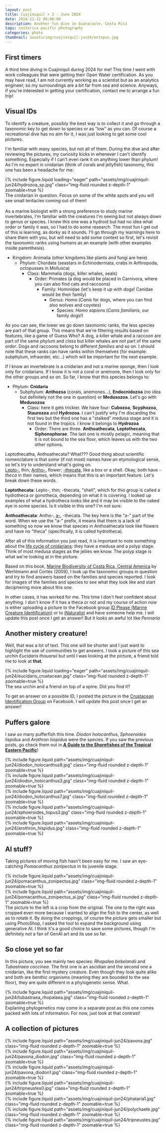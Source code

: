 ```yaml
---
layout: post
title: Cuajiniquil × 3 - June 2024
date: 2024-11-12 00:00:00
description: Another fun dive in Guanacaste, Costa Rica 
tags: costarica pacific photography
categories: photo
thumbnail: assets/img/cuajiniquil-jun24/octopus.jpg
---
```


## First timers
A third time diving in Cuajiniquil during 2024 for me! This time I went with work colleagues that were getting their Open Water certification. As you may have read, I am not currently working as a scientist but as an analytics engineer, so my surroundings are a bit far from sea and science. Anyways, if you're interested in getting your certification, contact me to arrange a fun trip!


## Visual IDs
To identify a creature, possibly the best way is to collect it and go through a taxonomic key to get down to species or as "low" as you can. Of course a recreational dive has no aim for it, I was just looking to get some cool pictures.

I'm familiar with many species, but not all of them. During the dive and after reviewing the pictures, my curiosity kicks in whenever I can't identify something. Especially if I can't even rank it on anything lower than phylum! As I'm no expert in cnidarian (think of corals and jellyfish) taxonomy, this one has been a headache for me:

<div class="row mt-3">
    <div class="col-lg mt-3 mt-md-0">
        {% include figure.liquid loading="eager" path="assets/img/cuajiniquil-jun24/hydrozoa_sp.jpg" class="img-fluid rounded z-depth-1" zoomable=true %}
    </div>
</div>
<div class ="caption">
  The cnidarian in question. Focus on some of the white spots and you will see small tentacles coming out of them! 
</div>
<br>
As a marine biologist with a strong preference to study marine invertebrates, I'm familiar with the creatures I'm seeing but not always down to genus or species. I knew this one was a hydroid but had no idea what order or family it was, so I had to do some research. The most fun I get out of this is learning, as dorky as it sounds. I'll go through my learnings here to share them with you, but will need to add some context so first, let's revisit the taxonomic ranks using humans as an example (with other examples inside parenthesis).

* Kingdom: Animalia (other kingdoms like plants and fungi are here)
    * Phylum: Chordata (seastars in Echinodermata, crabs in Arthropoda, octopusses in Mollusca)
      * Class: Mammalia (dogs, killer whales, seals)
         * Order: Primates (a dog would be placed in Carnivora, where you can also find cats and raccoons)
            * Family: Hominidae (let's keep it up with dogs! Canidae would be their family)
                * Genus: *Homo* (*Canis* for dogs, where you can find also wolves and coyotes)
                    * Species: *Homo sapiens* (*Canis familiaris*, our family dogs!)

As you can see, the lower we go down taxonomic ranks, the less species are part of that group. This means that we're filtering results based on features, like a game of Guess Who? A dog, a killer whale and a raccoon are part of the same *phylum* and *class* but killer whales are not part of the same *order*. Dogs and raccoons belong to different *families* and so on. 
I should note that these ranks can have ranks within themselves (for example: subphylum, infraorder, etc...) which will be important for the next example.

If I know an invertebrate is a cnidarian and not a marine sponge, then I look only for cnidarians. If I know it is not a coral or anemone, then I look only for the other groups and so on. So far, I know that this species belongs to:
* Phylum: **Cnidaria**
    * Subphylum: **Anthozoa** (corals, anemones...), **Endocnidozoa** (no idea but definitely not the one in question) or **Medusozoa**. Let's go with **Medusozoa**
      * Class: here it gets trickier. We have four: **Cubozoa**, **Scyphozoa**, **Staurozoa** and **Hydrozoa**. I can't justify why I'm discarding the first two but the third one has a "stalked" medusa stage and it is not found in the tropics. I know it belongs to **Hydrozoa**
        * Order: There are three. **Anthoathecata**, **Leptothecata**, **Siphonophorae**. The last one is mostly pelagic, meaning that it is not bound to the sea floor, which leaves us with the two other options.


Leptothecatha, Anthoathecata?  What??? Good thing about scientific nomenclature is that *some* (if not most) names have an etymological sense, so let's try to understand what's going on.  
[Lepto-](https://en.wiktionary.org/wiki/lepto-), thin; [Antho-](https://en.wiktionary.org/wiki/antho-), flower; [-thecata](https://en.wiktionary.org/wiki/theca), like a box or a shell. Okay, both have *-theca* in their names, which means that this is an important feature. Let's break down these words.

**Leptothecata**: Lepto-, thin; -thecata, "shell", which for this group is called a hydrotheca or gonotheca, depending on what it is covering. I looked up examples of what a hydrotheca looks like and it may be visible to the naked eye in some species. Is it visible in this one? I'm not sure.

**Anthoathecata**: Antho-, [a-](https://en.wiktionary.org/wiki/a-), -thecata. The key here is the "a-" part of the word. When we use the "a-" prefix, it means that there is a lack of something so now we know that species in Anthoathecata look like flowers and have no "theca" (specifically, it is called hydrotheca). 

After all of this information you just read, it is important to note something about the [life cycle of cnidarians](https://manoa.hawaii.edu/exploringourfluidearth/biological/invertebrates/phylum-cnidaria#:~:text=Many%20cnidarians%20take%20two%20main%20structural%20forms%20during%20their%20life%20cycles%2C%20a%20polyp%20form%20and%20a%20medusa%20form): they have a medusa and a polyp stage. Think of most medusa stages as the jellies we know. The polyp stage is what we're looking at in the picture. 

Based on this book, [Marine Biodiversity of Costa Rica, Central America](https://link.springer.com/book/10.1007/978-1-4020-8278-8#:~:text=How%20many%20marine%20species%20are,5%25%20of%20the%20world's%20total.) by Werhtmann and Cortés (2009), I look up the taxonomic groups in question and try to find answers based on the families and species reported. I look for images of the families and species to see what they look like and start deciphering more about this one. 

In other cases, it has worked for me. This time I don't feel confident about anything. I don't know if it has a theca or not and my course of action now is either uploading a picture to the Facebook group [ID Please (Marine Creature Identification)](https://www.facebook.com/share/g/1AnyVC1oZX/) or to [iNaturalist](https://www.inaturalist.org/home) and have someone help me. I will update this post once I get an answer! But it looks an awful lot like *Pennaria* 


## Another mistery creature!
Well, that was a lot of text. This one will be shorter and I just want to highlight the use of communities to get answers. I took a picture of this sea urchin *Eucidaris thouarsii* but until I was looking at the picture, a friend told me to look at **that**.

<div class="row mt-3">
    <div class="col-lg mt-3 mt-md-0">
        {% include figure.liquid loading="eager" path="assets/img/cuajiniquil-jun24/eucidaris_crustacean.jpg" class="img-fluid rounded z-depth-1" zoomable=true %}
    </div>
</div>
<div class ="caption">
  The sea urchin and a friend on top of a spine. Did you find it? 
</div>

To get an answer on a possible ID, I posted the picture in the [Crustacean Identification Group](https://www.facebook.com/share/g/17tTNZYzSe/) on Facebook. I will update this post once I get an answer!


## Puffers galore

I saw *so* many pufferfish this time. *Diodon holocanthus*, *Sphoeroides lispidus* and *Arothron hispidus* were the species. If you saw the previous posts, go check them out in **[A Guide to the Shorefishes of the Tropical Eastern Pacific](https://biogeodb.stri.si.edu/sftep/en/)**!


<div class="row mt-3">
    <div class="col-sm mt-3 mt-md-0">
        {% include figure.liquid path="assets/img/cuajiniquil-jun24/diodon_holocanthus9.jpg" class="img-fluid rounded z-depth-1" zoomable=true %}
    </div>
    <div class="col-sm mt-3 mt-md-0">
        {% include figure.liquid path="assets/img/cuajiniquil-jun24/diodon_holocanthus3.jpg" class="img-fluid rounded z-depth-1" zoomable=true %}
    </div>
    <div class="col-sm mt-3 mt-md-0">
        {% include figure.liquid path="assets/img/cuajiniquil-jun24/diodon_holocanthus7.jpg" class="img-fluid rounded z-depth-1" zoomable=true %}
    </div>
</div>

<div class="row mt-3">
    <div class="col-sm mt-3 mt-md-0">
        {% include figure.liquid path="assets/img/cuajiniquil-jun24/sphoeroides_lispus3.jpg" class="img-fluid rounded z-depth-1" zoomable=true %}
    </div>
    <div class="col-sm mt-3 mt-md-0">
        {% include figure.liquid path="assets/img/cuajiniquil-jun24/arothron_hispidus.jpg" class="img-fluid rounded z-depth-1" zoomable=true %}
    </div>
</div>

## AI stuff?
Taking pictures of moving fish hasn't been easy for me. I saw an eye-catching *Pomacanthus zonipectus* in its juvenile stage.

<div class="row mt-3">
    <div class="col-sm mt-3 mt-md-0">
        {% include figure.liquid path="assets/img/cuajiniquil-jun24/pomacanthus_zonipectus.jpg" class="img-fluid rounded z-depth-1" zoomable=true %}
    </div>
    <div class="col-sm mt-3 mt-md-0">
        {% include figure.liquid path="assets/img/cuajiniquil-jun24/pomacanthus_zonipectus_ai.jpg" class="img-fluid rounded z-depth-1" zoomable=true %}
    </div>
</div>
The picture to the left is a crop from the original. The one to the right was cropped even more because I wanted to align the fish to the center, as well as to rotate it. By doing the croppings, of course the picture gets smaller but using PhotoShop, I asked the tool to expand the background using generative AI. I think it's a good choice to save some pictures, though I'm definitely not a fan of GenAI art and its use so far. 

## So close yet so far

In this picture, you see mainly two species: *Rhopalea birkelandii* and *Tubastraea coccinea*. The first one is an ascidian and the second one a cnidarian, like the first mystery creature. Even though they look quite alike and both are benthic organisms (meaning they are bounded to the sea floor), they are quite different in a phylogenetic sense. What. 

<div class="row mt-3">
    <div class="col-sm mt-3 mt-md-0">
        {% include figure.liquid path="assets/img/cuajiniquil-jun24/tubastraea_rhopalaea.jpg" class="img-fluid rounded z-depth-1" zoomable=true %}
    </div>
</div>
Explaning phylogenetics may come in a separate post as this one comes packed with lots of information. For now, just look at that contrast!
<br>

## A collection of pictures
<div class="row mt-3">
    <div class="col-sm mt-3 mt-md-0">
        {% include figure.liquid path="assets/img/cuajiniquil-jun24/pavona.jpg" class="img-fluid rounded z-depth-1" zoomable=true %}
    </div>
</div>
<div class="row mt-3">
    <div class="col-sm mt-3 mt-md-0">
        {% include figure.liquid path="assets/img/cuajiniquil-jun24/pavona_diodon.jpg" class="img-fluid rounded z-depth-1" zoomable=true %}
    </div>
    <div class="col-sm mt-3 mt-md-0">
        {% include figure.liquid path="assets/img/cuajiniquil-jun24/pavona_diodon1.jpg" class="img-fluid rounded z-depth-1" zoomable=true %}
    </div>
</div>

<div class="row mt-3">
    <div class="col-sm mt-3 mt-md-0">
        {% include figure.liquid path="assets/img/cuajiniquil-jun24/tripneustes0.jpg" class="img-fluid rounded z-depth-1" zoomable=true %}
    </div>
    <div class="col-sm mt-3 mt-md-0">
        {% include figure.liquid path="assets/img/cuajiniquil-jun24/phataria1.jpg" class="img-fluid rounded z-depth-1" zoomable=true %}
    </div>
    <div class="col-sm mt-3 mt-md-0">
        {% include figure.liquid path="assets/img/cuajiniquil-jun24/polychaete.jpg" class="img-fluid rounded z-depth-1" zoomable=true %}
    </div>
</div>

<div class="row mt-3">
    <div class="col-sm mt-3 mt-md-0">
        {% include figure.liquid path="assets/img/cuajiniquil-jun24/tripneustes.jpg" class="img-fluid rounded z-depth-1" zoomable=true %}
    </div>
</div>